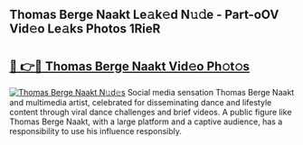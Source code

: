 ## Thomas Berge Naakt Le𝚊k𝚎d N𝚞𝚍e - Part-oOV Vid𝚎o Le𝚊ks Photos 1RieR

# <h2><a href="http://fb6vex.evod.top/?m=Thomas+Berge+Naakt">🔗 👉🔴 Thomas Berge Naakt Vid𝚎o Ph𝚘t𝚘s</a></h2>

[![Thomas Berge Naakt N𝚞d𝚎s](https://i.imgur.com/8V9OHl7.gif)](http://fb6vex.evod.top/?m=Thomas+Berge+Naakt)
Social media sensation Thomas Berge Naakt and multimedia artist, celebrated for disseminating dance and lifestyle content through viral dance challenges and brief videos. A public figure like Thomas Berge Naakt, with a large platform and a captive audience, has a responsibility to use his influence responsibly. 
